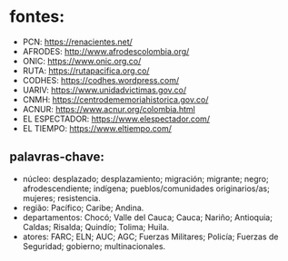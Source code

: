 # fontes:
- PCN: https://renacientes.net/
- AFRODES: http://www.afrodescolombia.org/
- ONIC: https://www.onic.org.co/
- RUTA: https://rutapacifica.org.co/
- CODHES: https://codhes.wordpress.com/
- UARIV: https://www.unidadvictimas.gov.co/
- CNMH: https://centrodememoriahistorica.gov.co/
- ACNUR: https://www.acnur.org/colombia.html
- EL ESPECTADOR: https://www.elespectador.com/
- EL TIEMPO: https://www.eltiempo.com/

## palavras-chave: 
- núcleo: desplazado; desplazamiento; migración; migrante; negro; afrodescendiente; indígena; pueblos/comunidades originarios/as; mujeres; resistencia.
- região: Pacífico; Caribe; Andina.
- departamentos:  Chocó; Valle del Cauca; Cauca; Nariño; Antioquia; Caldas; Risalda; Quindío; Tolima; Huila.
- atores: FARC; ELN; AUC; AGC; Fuerzas Militares; Policía; Fuerzas de Seguridad; gobierno; multinacionales.


